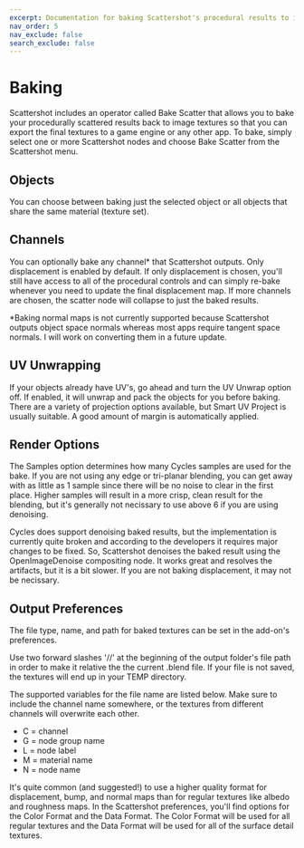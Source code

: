 ```yaml
---
excerpt: Documentation for baking Scattershot's procedural results to image textures.
nav_order: 5
nav_exclude: false
search_exclude: false
---
```


# Baking

Scattershot includes an operator called Bake Scatter that allows you to bake your procedurally scattered results back to image textures so that you can export the final textures to a game engine or any other app. To bake, simply select one or more Scattershot nodes and choose Bake Scatter from the Scattershot menu.

## Objects

You can choose between baking just the selected object or all objects that share the same material (texture set).

## Channels

You can optionally bake any channel* that Scattershot outputs. Only displacement is enabled by default. If only displacement is chosen, you'll still have access to all of the procedural controls and can simply re-bake whenever you need to update the final displacement map. If more channels are chosen, the scatter node will collapse to just the baked results.

*Baking normal maps is not currently supported because Scattershot outputs object space normals whereas most apps require tangent space normals. I will work on converting them in a future update.

## UV Unwrapping

If your objects already have UV's, go ahead and turn the UV Unwrap option off. If enabled, it will unwrap and pack the objects for you before baking. There are a variety of projection options available, but Smart UV Project is usually suitable. A good amount of margin is automatically applied.

## Render Options

The Samples option determines how many Cycles samples are used for the bake. If you are not using any edge or tri-planar blending, you can get away with as little as 1 sample since there will be no noise to clear in the first place. Higher samples will result in a more crisp, clean result for the blending, but it's generally not necissary to use above 6 if you are using denoising.

Cycles does support denoising baked results, but the implementation is currently quite broken and according to the developers it requires major changes to be fixed. So, Scattershot denoises the baked result using the OpenImageDenoise compositing node. It works great and resolves the artifacts, but it is a bit slower. If you are not baking displacement, it may not be necissary.

## Output Preferences

The file type, name, and path for baked textures can be set in the add-on's preferences.

Use two forward slashes '//' at the beginning of the output folder's file path in order to make it relative the the current .blend file. If your file is not saved, the textures will end up in your TEMP directory.

The supported variables for the file name are listed below. Make sure to include the channel name somewhere, or the textures from different channels will overwrite each other.
- C = channel
- G = node group name
- L = node label
- M = material name
- N = node name

It's quite common (and suggested!) to use a higher quality format for displacement, bump, and normal maps than for regular textures like albedo and roughness maps. In the Scattershot preferences, you'll find options for the Color Format and the Data Format. The Color Format will be used for all regular textures and the Data Format will be used for all of the surface detail textures.
